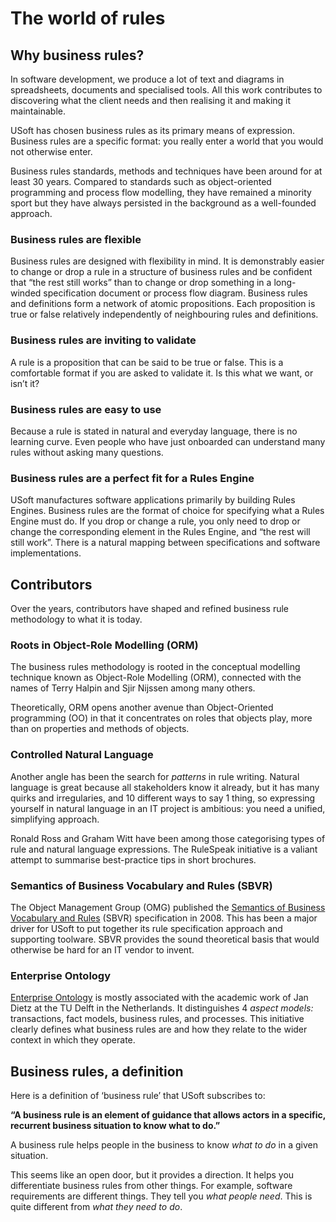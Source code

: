 # The world of rules

## Why business rules?

In software development, we produce a lot of text and diagrams in spreadsheets, documents and specialised tools. All this work contributes to discovering what the client needs and then realising it and making it maintainable.

USoft has chosen business rules as its primary means of expression. Business rules are a specific format: you really enter a world that you would not otherwise enter.

Business rules standards, methods and techniques have been around for at least 30 years. Compared to standards such as object-oriented programming and process flow modelling, they have remained a minority sport but they have always persisted in the background as a well-founded approach.

### Business rules are flexible

Business rules are designed with flexibility in mind. It is demonstrably easier to change or drop a rule in a structure of business rules and be confident that “the rest still works” than to change or drop something in a long-winded specification document or process flow diagram. Business rules and definitions form a network of atomic propositions. Each proposition is true or false relatively independently of neighbouring rules and definitions.

### Business rules are inviting to validate

A rule is a proposition that can be said to be true or false. This is a comfortable format if you are asked to validate it. Is this what we want, or isn’t it?

### Business rules are easy to use

Because a rule is stated in natural and everyday language, there is no learning curve. Even people who have just onboarded can understand many rules without asking many questions.

### Business rules are a perfect fit for a Rules Engine

USoft manufactures software applications primarily by building Rules Engines. Business rules are the format of choice for specifying what a Rules Engine must do. If you drop or change a rule, you only need to drop or change the corresponding element in the Rules Engine, and “the rest will still work”. There is a natural mapping between specifications and software implementations.

## Contributors

Over the years, contributors have shaped and refined business rule methodology to what it is today.

### Roots in Object-Role Modelling (ORM)

The business rules methodology is rooted in the conceptual modelling technique known as Object-Role Modelling (ORM), connected with the names of Terry Halpin and Sjir Nijssen among many others.

Theoretically, ORM opens another avenue than Object-Oriented programming (OO) in that it concentrates on roles that objects play, more than on properties and methods of objects.

### Controlled Natural Language

Another angle has been the search for *patterns* in rule writing. Natural language is great because all stakeholders know it already, but it has many quirks and irregularies, and 10 different ways to say 1 thing, so expressing yourself in natural language in an IT project is ambitious: you need a unified, simplifying approach.

Ronald Ross and Graham Witt have been among those categorising types of rule and natural language expressions. The RuleSpeak initiative is a valiant attempt to summarise best-practice tips in short brochures.

### Semantics of Business Vocabulary and Rules (SBVR)

The Object Management Group (OMG) published the [Semantics of Business Vocabulary and Rules](/docs/Business%20rules/Positioning%20business%20rules/Semantics%20of%20Business%20Vocabulary%20and%20Rules%20SBVR.md) (SBVR) specification in 2008. This has been a major driver for USoft to put together its rule specification approach and supporting toolware. SBVR provides the sound theoretical basis that would otherwise be hard for an IT vendor to invent.

### Enterprise Ontology

[Enterprise Ontology](/docs/Business%20rules/Positioning%20business%20rules/Enterprise%20Ontology.md) is mostly associated with the academic work of Jan Dietz at the TU Delft in the Netherlands. It distinguishes 4 *aspect models:* transactions, fact models, business rules, and processes. This initiative clearly defines what business rules are and how they relate to the wider context in which they operate.

## Business rules, a definition

Here is a definition of ‘business rule’ that USoft subscribes to:

**“A business rule is an element of guidance that allows actors in a specific, recurrent business situation to know what to do.”**

A business rule helps people in the business to know *what to do* in a given situation.

This seems like an open door, but it provides a direction. It helps you differentiate business rules from other things. For example, software requirements are different things. They tell you *what people need*. This is quite different from *what they need to do*.